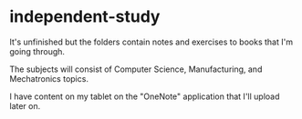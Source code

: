# independent-study
It's unfinished but the folders contain notes and exercises to books that I'm going through.

The subjects will consist of Computer Science, Manufacturing, and Mechatronics topics.

I have content on my tablet on the "OneNote" application that I'll upload later on.
